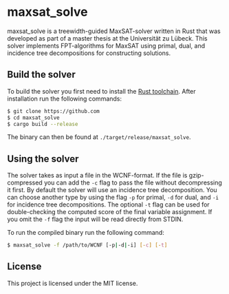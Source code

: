 # maxsat_solve

maxsat_solve is a treewidth-guided MaxSAT-solver written in Rust that was developed as part of a master thesis at the Universität zu Lübeck. This solver implements FPT-algorithms for MaxSAT using primal, dual, and incidence tree decompositions for constructing solutions. 

## Build the solver

To build the solver you first need to install the [Rust toolchain](https://www.rust-lang.org/). After installation run the following commands:
```bash
$ git clone https://github.com
$ cd maxsat_solve
$ cargo build --release
```

The binary can then be found at ```./target/release/maxsat_solve```.

## Using the solver

The solver takes as input a file in the WCNF-format. If the file is gzip-compressed you can add the ```-c``` flag to pass the file without decompressing it first. By default the solver will use an incidence tree decomposition. You can choose another type by using the flag ```-p``` for primal, ```-d``` for dual, and ```-i``` for incidence tree decompositions. The optional ```-t``` flag can be used for double-checking the computed score of the final variable assignment. If you omit the ```-f``` flag the input will be read directly from STDIN.

To run the compiled binary run the following command:

```bash
$ maxsat_solve -f /path/to/WCNF [-p|-d|-i] [-c] [-t]
```

## License

This project is licensed under the MIT license.